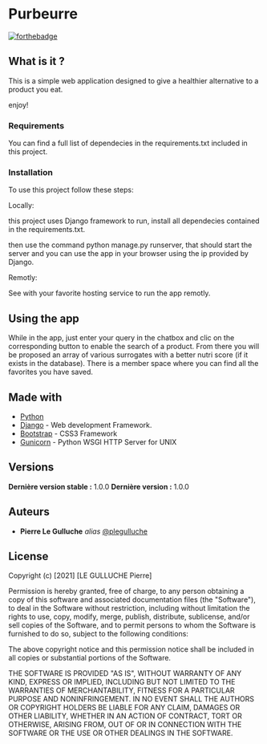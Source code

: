 # Purbeurre

[![forthebadge](http://forthebadge.com/images/badges/built-with-love.svg)](http://forthebadge.com) 


## What is it ?

This is a simple web application designed to give a healthier alternative to a product you eat.

enjoy!

### Requirements

You can find a full list of dependecies in the requirements.txt included in this project.

### Installation

To use this project follow these steps:

Locally:

this project uses Django framework to run, install all dependecies contained in the requirements.txt.

then use the command python manage.py runserver, that should start the server and you can use the app in your browser using the ip provided by Django.

Remotly:

See with your favorite hosting service to run the app remotly.

## Using the app

While in the app, just enter your query in the chatbox and clic on the corresponding button to enable the search of a product.
From there you will be proposed an array of various surrogates with a better nutri score (if it exists in the database).
There is a member space where you can find all the favorites you have saved.


## Made with


* [Python](https://www.python.org/)
* [Django](https://www.djangoproject.com/) - Web development Framework.
* [Bootstrap](https://getbootstrap.com/) - CSS3 Framework
* [Gunicorn](https://gunicorn.org/) - Python WSGI HTTP Server for UNIX


## Versions

**Dernière version stable :** 1.0.0
**Dernière version :** 1.0.0

## Auteurs

* **Pierre Le Gulluche** _alias_ [@plegulluche](https://github.com/plegulluche)


## License

Copyright (c) [2021] [LE GULLUCHE Pierre]

Permission is hereby granted, free of charge, to any person obtaining a copy
of this software and associated documentation files (the "Software"), to deal
in the Software without restriction, including without limitation the rights
to use, copy, modify, merge, publish, distribute, sublicense, and/or sell
copies of the Software, and to permit persons to whom the Software is
furnished to do so, subject to the following conditions:

The above copyright notice and this permission notice shall be included in all
copies or substantial portions of the Software.

THE SOFTWARE IS PROVIDED "AS IS", WITHOUT WARRANTY OF ANY KIND, EXPRESS OR
IMPLIED, INCLUDING BUT NOT LIMITED TO THE WARRANTIES OF MERCHANTABILITY,
FITNESS FOR A PARTICULAR PURPOSE AND NONINFRINGEMENT. IN NO EVENT SHALL THE
AUTHORS OR COPYRIGHT HOLDERS BE LIABLE FOR ANY CLAIM, DAMAGES OR OTHER
LIABILITY, WHETHER IN AN ACTION OF CONTRACT, TORT OR OTHERWISE, ARISING FROM,
OUT OF OR IN CONNECTION WITH THE SOFTWARE OR THE USE OR OTHER DEALINGS IN THE
SOFTWARE.
